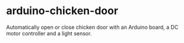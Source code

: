 # arduino-chicken-door

Automatically open or close chicken door with an Arduino board, a DC motor controller and a light sensor.
